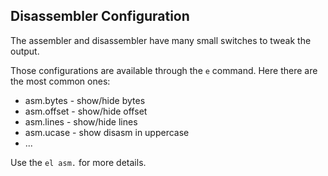 ## Disassembler Configuration

The assembler and disassembler have many small switches to tweak the output.

Those configurations are available through the `e` command. Here there are the most common ones:

* asm.bytes - show/hide bytes
* asm.offset - show/hide offset
* asm.lines - show/hide lines
* asm.ucase - show disasm in uppercase
* ...

Use the `el asm.` for more details.
